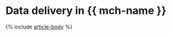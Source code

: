 # Data delivery in {{ mch-name }}

{% include [article-body](../../_includes/mdb/mkf-datasource-for-mch.md) %}